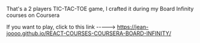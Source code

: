 That's a 2 players TIC-TAC-TOE game, I crafted it during my Board Infinity courses on Coursera

If you want to play, click to this link -----> https://jean-joooo.github.io/REACT-COURSES-COURSERA-BOARD-INFINITY/
